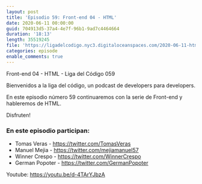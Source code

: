 ```yaml
---
layout: post
title: 'Episodio 59: Front-end 04 - HTML'
date: 2020-06-11 00:00:00
guid: 704913d5-37a4-4e7f-96b1-9ad7c4464664
duration: '18:13'
length: 35519245
file: 'https://ligadelcodigo.nyc3.digitaloceanspaces.com/2020-06-11-html.mp3'
categories: episode
enable_comments: true
---
```


Front-end 04 - HTML - Liga del Código 059

Bienvenidos a la liga del código, un podcast de developers para developers. 

En este episodio número 59 continuaremos con la serie de Front-end y hableremos de HTML.

Disfruten!

### En este episodio participan:
- Tomas Veras - https://twitter.com/TomasVeras
- Manuel Mejia - https://twitter.com/mejiamanuel57
- Winner Crespo - https://twitter.com/WinnerCrespo
- German Popoter - https://twitter.com/GermanPopoter

Youtube: https://youtu.be/d-4TArYJbzA
